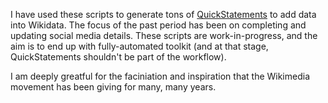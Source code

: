 I have used these scripts to generate tons of
[QuickStatements](https://tools.wmflabs.org/quickstatements/) to add
data into Wikidata.  The focus of the past period has been on
completing and updating social media details.  These scripts are
work-in-progress, and the aim is to end up with fully-automated
toolkit (and at that stage, QuickStatements shouldn't be part of the
workflow).

I am deeply greatful for the faciniation and inspiration that the
Wikimedia movement has been giving for many, many years.

